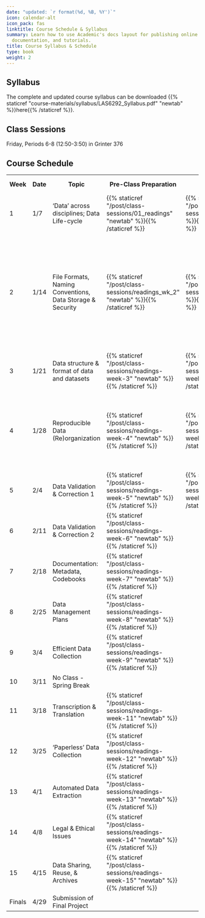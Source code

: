 ```yaml
---
date: "updated: `r format(%d, %B, %Y')`"
icon: calendar-alt
icon_pack: fas
linktitle: Course Schedule & Syllabus  
summary: Learn how to use Academic's docs layout for publishing online courses, software
  documentation, and tutorials.
title: Course Syllabus & Schedule 
type: book
weight: 2
---
```



## Syllabus  
 
The complete and updated course syllabus can be downloaded {{% staticref "course-materials/syllabus/LAS6292_Syllabus.pdf" "newtab" %}}here{{% /staticref %}}.
 
## Class Sessions  

Friday, Periods 6-8 (12:50-3:50) in Grinter 376

## Course Schedule  


<!-- code for readings link: <td>{{% staticref "/post/class-sessions/readings-week-5" "newtab" %}}<i class="fas fa-book-open"></i>{{% /staticref %}}</td>  ---> 

<!-- code for in-class link: <td>{{% staticref "/post/class-sessions/02_class" %}}<i class="fas fa-book-open"></i>{{% /staticref %}}</td>

<!-- code for slides link: <td>{{% staticref "course-materials/class-sessions/01-intro/01_slides_2022.pdf" "newtab" %}}<i class="fas fa-photo-video"></i>{{% /staticref %}} </td> ---> 


<table>
  <tr>
    <th>Week</th>
    <th>Date</th>
    <th>Topic</th>
    <th>Pre-Class Preparation</th>
    <th>In-Class Exeercise</th>
    <th>Slides/Notes</th>
  </tr>
  <tr>
    <td>1</td>
    <td>1/7</td>
    <td>‘Data’ across disciplines; Data Life-cycle </td>
    <td>{{% staticref "/post/class-sessions/01_readings" "newtab" %}}<i class="fas fa-book-open"></i>{{% /staticref %}}</td> 
    <td>{{% staticref "/post/class-sessions/01_class" %}}<i class="fas fa-clipboard-list"></i>{{% /staticref %}}</td>
    <td>{{% staticref "course-materials/class-sessions/01-intro/01_slides_2022.pdf" "newtab" %}}<i class="fas fa-photo-video"></i>{{% /staticref %}} </td>
  </tr>
  <tr>
    <td>2</td>
    <td>1/14</td>
    <td>File Formats, Naming Conventions, Data Storage & Security</td>
    <td>{{% staticref "/post/class-sessions/readings_wk_2" "newtab" %}}<i class="fas fa-book-open"></i>{{% /staticref %}}</td> 
    <td>{{% staticref "/post/class-sessions/02_class" %}}<i class="fas fa-clipboard-list"></i>{{% /staticref %}}</td>
    <td>{{% staticref "course-materials/class-sessions/02-formats-security/wk2_naming_conventions.pdf" "newtab" %}}<i class="fas fa-photo-video"></i>: Naming Conventions{{% /staticref %}}<br>{{% staticref "course-materials/class-sessions/02-formats-security/wk2_file_organization.pdf" "newtab" %}}<i class="fas fa-photo-video"></i>: File Organization{{% /staticref %}}<br>{{% staticref "course-materials/class-sessions/02-formats-security/wk2_storage_backup.pdf" "newtab" %}}<i class="fas fa-photo-video"></i>: Storage & Backup{{% /staticref %}}</br> </td>
  </tr>
  <tr>
    <td>3</td>
    <td>1/21</td>
    <td>Data structure & format of data and datasets</td>
    <td>{{% staticref "/post/class-sessions/readings-week-3" "newtab" %}}<i class="fas fa-book-open"></i>{{% /staticref %}}</td> 
    <td>{{% staticref "/post/class-sessions/class-week-3" %}}<i class="fas fa-clipboard-list"></i>{{% /staticref %}}</td>
    <td>{{% staticref "course-materials/class-sessions/03-spreadsheets/wk3_spreadsheets.pdf" "newtab" %}}<i class="fas fa-photo-video"></i>{{% /staticref %}} </td>
  </tr>
  <tr>
    <td>4</td>
    <td>1/28</td>
    <td>Reproducible Data (Re)organization</td>
    <td>{{% staticref "/post/class-sessions/readings-week-4" "newtab" %}}<i class="fas fa-book-open"></i>{{% /staticref %}}</td> 
    <td>{{% staticref "/post/class-sessions/class-week-4" %}}<i class="fas fa-clipboard-list"></i>{{% /staticref %}}</td>
    <td>{{% staticref "course-materials/class-sessions/04-reproducibility/wk4_slides.pdf" "newtab" %}}<i class="fas fa-photo-video"></i>: Intro Slides{{% /staticref %}}<br>{{% staticref "course-materials/class-sessions/04-reproducibility/wk4_live_coding.R" "newtab" %}}<i class="far fa-file-code"></i>: Demo R Code{{% /staticref %}}</br></td>
  </tr><tr>
    <td>5</td>
    <td>2/4</td>
    <td>Data Validation & Correction 1</td>
    <td>{{% staticref "/post/class-sessions/readings-week-5" "newtab" %}}<i class="fas fa-book-open"></i>{{% /staticref %}}</td> 
<td>{{% staticref "/post/class-sessions/class-week-5" %}}<i class="fas fa-clipboard-list"></i>{{% /staticref %}}</td>
    <td><i class="fas fa-photo-video"></i></td>
  </tr><tr>
    <td>6</td>
    <td>2/11</td>
    <td>Data Validation & Correction 2</td>
    <td>{{% staticref "/post/class-sessions/readings-week-6" "newtab" %}}<i class="fas fa-book-open"></i>{{% /staticref %}}</td> 
    <td><i class="fas fa-clipboard-list"></i></td>
    <td><i class="fas fa-photo-video"></i></td>
  </tr><tr>
    <td>7</td>
    <td>2/18</td>
    <td>Documentation: Metadata, Codebooks</td>
    <td>{{% staticref "/post/class-sessions/readings-week-7" "newtab" %}}<i class="fas fa-book-open"></i>{{% /staticref %}}</td> 
    <td><i class="fas fa-clipboard-list"></i></td>
    <td><i class="fas fa-photo-video"></i></td>
  </tr><tr>
    <td>8</td>
    <td>2/25</td>
    <td>Data Management Plans</td>
    <td>{{% staticref "/post/class-sessions/readings-week-8" "newtab" %}}<i class="fas fa-book-open"></i>{{% /staticref %}}</td> 
   <td><i class="fas fa-clipboard-list"></i></td>
    <td><i class="fas fa-photo-video"></i></td>
  </tr><tr>
    <td>9</td>
    <td>3/4</td>
    <td>Efficient Data Collection</td>
    <td>{{% staticref "/post/class-sessions/readings-week-9" "newtab" %}}<i class="fas fa-book-open"></i>{{% /staticref %}}</td> 
    <td><i class="fas fa-clipboard-list"></i></td>
    <td><i class="fas fa-photo-video"></i></td>
  </tr><tr>
    <td>10</td>
    <td>3/11</td>
    <td>No Class - Spring Break</td>
    <td> </td> 
    <td> </td>
    <td> </td>
  </tr><tr>
    <td>11</td>
    <td>3/18</td>
    <td>Transcription & Translation</td>
    <td>{{% staticref "/post/class-sessions/readings-week-11" "newtab" %}}<i class="fas fa-book-open"></i>{{% /staticref %}}</td> 
    <td><i class="fas fa-clipboard-list"></i></td>
    <td><i class="fas fa-photo-video"></i></td>
  </tr><tr>
    <td>12</td>
    <td>3/25</td>
    <td>‘Paperless’ Data Collection</td>
    <td>{{% staticref "/post/class-sessions/readings-week-12" "newtab" %}}<i class="fas fa-book-open"></i>{{% /staticref %}}</td> 
   <td><i class="fas fa-clipboard-list"></i></td>
    <td><i class="fas fa-photo-video"></i></td>
  </tr><tr>
    <td>13</td>
    <td>4/1</td>
    <td>Automated Data Extraction</td>
    <td>{{% staticref "/post/class-sessions/readings-week-13" "newtab" %}}<i class="fas fa-book-open"></i>{{% /staticref %}}</td> 
    <td><i class="fas fa-clipboard-list"></i></td>
    <td><i class="fas fa-photo-video"></i></td>
  </tr><tr>
    <td>14</td>
    <td>4/8</td>
    <td>Legal & Ethical Issues</td>
    <td>{{% staticref "/post/class-sessions/readings-week-14" "newtab" %}}<i class="fas fa-book-open"></i>{{% /staticref %}}</td> 
    <td><i class="fas fa-clipboard-list"></i></td>
    <td><i class="fas fa-photo-video"></i></td>
  </tr><tr>
    <td>15</td>
    <td>4/15</td>
    <td>Data Sharing, Reuse, & Archives</td>
    <td>{{% staticref "/post/class-sessions/readings-week-15" "newtab" %}}<i class="fas fa-book-open"></i>{{% /staticref %}} </td> 
   <td><i class="fas fa-clipboard-list"></i></td>
    <td><i class="fas fa-photo-video"></i></td>
  </tr><tr>
    <td>Finals</td>
    <td>4/29</td>
    <td>Submission of Final Project</td> 
    <td> </td>
    <td> </td>
    <td> </td>
  </tr><tr>
</table>


